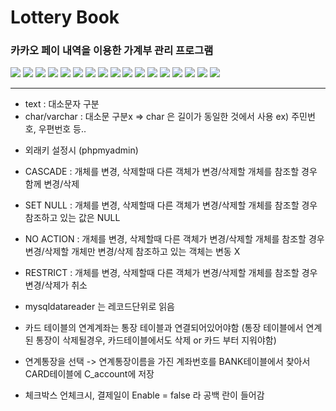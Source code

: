 # Lottery Book

### 카카오 페이 내역을 이용한 가계부 관리 프로그램

<image src="https://user-images.githubusercontent.com/34594339/94341174-64910800-0042-11eb-875f-4da0a67b00e9.png">

<image src="https://user-images.githubusercontent.com/34594339/94341177-6ce94300-0042-11eb-9811-dfdba189a264.png">

<image src="https://user-images.githubusercontent.com/34594339/94341184-72df2400-0042-11eb-9361-629446069ad5.png">

<image src="https://user-images.githubusercontent.com/34594339/94341192-796d9b80-0042-11eb-9a80-95292f54a245.png">

<image src="https://user-images.githubusercontent.com/34594339/94341195-7e324f80-0042-11eb-9de7-750baae95864.png">

<image src="https://user-images.githubusercontent.com/34594339/94341200-85595d80-0042-11eb-8b26-748211fc3edf.png">

<image src="https://user-images.githubusercontent.com/34594339/94341214-94d8a680-0042-11eb-9adf-5f30c3124487.png">

<image src="https://user-images.githubusercontent.com/34594339/94341223-a15cff00-0042-11eb-84bc-5452e1c93b4e.png">

<image src="https://user-images.githubusercontent.com/34594339/94341229-ad48c100-0042-11eb-8230-51ad1ec58f57.png">

<image src="https://user-images.githubusercontent.com/34594339/94341232-b33ea200-0042-11eb-9494-8120964fa3e3.png">

<image src="https://user-images.githubusercontent.com/34594339/94341235-b76abf80-0042-11eb-9ddf-cbd65a7151c2.png">

<image src="https://user-images.githubusercontent.com/34594339/94341242-bd60a080-0042-11eb-944a-f9bcd14c2e8d.png">

<image src="https://user-images.githubusercontent.com/34594339/94341244-c18cbe00-0042-11eb-8c4e-34d1e89ae418.png">

<image src="https://user-images.githubusercontent.com/34594339/94341246-c6ea0880-0042-11eb-8e14-6ccaea8264a8.png">

<image src="https://user-images.githubusercontent.com/34594339/94341247-cbaebc80-0042-11eb-8ab4-28cb0eb09834.png">

<image src="https://user-images.githubusercontent.com/34594339/94341254-d0737080-0042-11eb-8b2b-3694abdc6093.png">

<image src="https://user-images.githubusercontent.com/34594339/94341263-d79a7e80-0042-11eb-8cb3-5507de089aa9.png">

<br>

---

- text : 대소문자 구분
- char/varchar : 대소문 구분x
⇒  char 은 길이가 동일한 것에서 사용 ex) 주민번호, 우편번호 등..

* 외래키 설정시 (phpmyadmin)
- CASCADE : 개체를 변경, 삭제할때 다른 객체가 변경/삭제할 개체를 참조할 경우 함께 변경/삭제
- SET NULL : 개체를 변경, 삭제할때 다른 객체가 변경/삭제할 개체를 참조할 경우 참조하고 있는 값은 NULL
- NO ACTION : 개체를 변경, 삭제할때 다른 객체가 변경/삭제할 개체를 참조할 경우  변경/삭제할 개체만 변경/삭제 참조하고 있는 객체는 변동 X
- RESTRICT : 개체를 변경, 삭제할때 다른 객체가 변경/삭제할 개체를 참조할 경우 변경/삭제가 취소

- mysqldatareader 는 레코드단위로 읽음

- 카드 테이블의 연계계좌는 통장 테이블과 연결되어있어야함
(통장 테이블에서 연계된 통장이 삭제될경우, 카드테이블에서도 삭제 
or 카드 부터 지워야함)

- 연계통장을 선택 -> 연계통장이름을 가진 계좌번호를 BANK테이블에서 찾아서 CARD테이블에 C_account에 저장

- 체크박스 언체크시, 결제일이 Enable = false 라 공백 란이 들어감 	